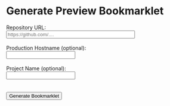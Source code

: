 # Generate Preview Bookmarklet

<div id="form">
<label for="giturl">Repository URL:</label><br>
<input id="giturl" placeholder="https://github.com/...." size="40"><br>
<br>
<label for="outerhost">Production Hostname (optional): </label><br>
<input id="outerhost"><br>
<br>
<label for="project">Project Name (optional): </label><br>
<input id="project"><br>
<br>
<input type="hidden" id="title"><br>
<button onclick="run()">Generate Bookmarklet</button>
<br>
<br>
</div>

<div id="book" style="display:none">
<p>
    Drag and Drop the image below to your bookmark bar...
</p>
<a id="bookmark" title="Helix Preview" href="">
  <img title="Helix Preview" alt="Helix Preview" src="/helix_logo.png" style="height: 32px">
</a>
<p>
    ...or <button onclick="copy()">copy</button> the <b>Link Address</b> of the image and add the bookmark manually.
</p>

</div>

<script>
  function copy() {
    const text = document.getElementById('bookmark').href;
    navigator.clipboard.writeText(text)
  }

  function run() {
    let giturl = document.getElementById('giturl').value;
    const outerHost = document.getElementById('outerhost').value;
    const title = document.getElementById('title').value;
    const project = document.getElementById('project').value;
    if (!giturl) {
      alert('repository url is mandatory.');
      return;
    }
    giturl = new URL(giturl);
    const segs = giturl.pathname.substring(1).split('/');
    const owner = segs[0];
    const repo = segs[1];
    const ref = segs[3] || 'master';

    const innerHost = `${ref !== 'master' ? `${ref}--` : ''}${repo}--${owner}.hlx.page`;

    const code = [
      'javascript:(() => {',
      `window.hlxPreviewBookmarklet = {project:'${project}',innerHost:'${innerHost}',outerHost:'${outerHost}'};`,
      'const script = document.createElement("script");',
      `script.src="//${window.location.host}/bookmarklets/preview.js";`,
      'document.body.appendChild(script);',
      '})();',
    ].join('');
    const bm=document.getElementById('bookmark');
    bm.href = code;
    if (title) {
      bm.setAttribute('title', title);
      const img=bm.querySelector('img');
      img.setAttribute('title', title);
      img.setAttribute('alt', title);
    }
    document.getElementById('book').style.display = 'block';
  }

  function init() {
    let autorun=false;
    const params = new URLSearchParams(window.location.search);
    params.forEach((v,k) => {
      const field = document.getElementById(k);
      if (!field) return;
      field.value = v;
      autorun = true;
      if (k === 'title') {
        document.getElementById('form').style.display = 'none';
      }
    })
    if (autorun) run();
  }

  init();
</script>
